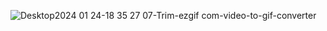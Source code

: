

![Desktop2024 01 24-18 35 27 07-Trim-ezgif com-video-to-gif-converter](https://github.com/SuperDex7/UnityFightingGame/assets/114762780/ed548703-5f72-4f51-a709-abaabe7fac7f)
